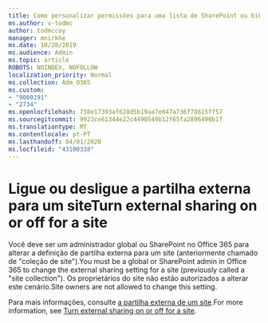 ```yaml
---
title: Como personalizar permissões para uma lista de SharePoint ou biblioteca
ms.author: v-todmc
author: todmccoy
manager: mnirkhe
ms.date: 10/28/2019
ms.audience: Admin
ms.topic: article
ROBOTS: NOINDEX, NOFOLLOW
localization_priority: Normal
ms.collection: Adm_O365
ms.custom:
- "9000191"
- "2734"
ms.openlocfilehash: 738e17393af628d5b19aa7e047a736f78615ff57
ms.sourcegitcommit: 9923ce61344e22c4490549b12f65fa2896490b1f
ms.translationtype: MT
ms.contentlocale: pt-PT
ms.lasthandoff: 04/01/2020
ms.locfileid: "43100338"
---
```

# <a name="turn-external-sharing-on-or-off-for-a-site"></a><span data-ttu-id="b1d70-102">Ligue ou desligue a partilha externa para um site</span><span class="sxs-lookup"><span data-stu-id="b1d70-102">Turn external sharing on or off for a site</span></span>

<span data-ttu-id="b1d70-103">Você deve ser um administrador global ou SharePoint no Office 365 para alterar a definição de partilha externa para um site (anteriormente chamado de "coleção de site").</span><span class="sxs-lookup"><span data-stu-id="b1d70-103">You must be a global or SharePoint admin in Office 365 to change the external sharing setting for a site (previously called a "site collection").</span></span> <span data-ttu-id="b1d70-104">Os proprietários do site não estão autorizados a alterar este cenário.</span><span class="sxs-lookup"><span data-stu-id="b1d70-104">Site owners are not allowed to change this setting.</span></span> 

<span data-ttu-id="b1d70-105">Para mais informações, consulte [a partilha externa de um site](https://docs.microsoft.com/sharepoint/change-external-sharing-site).</span><span class="sxs-lookup"><span data-stu-id="b1d70-105">For more information, see [Turn external sharing on or off for a site](https://docs.microsoft.com/sharepoint/change-external-sharing-site).</span></span>

